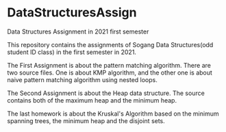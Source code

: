 # DataStructuresAssign
Data Structures Assignment in 2021 first semester

This repository contains the assignments of Sogang Data Structures(odd student ID class) in the first semester in 2021.

The First Assignment is about the pattern matching algorithm. There are two source files. One is about KMP algorithm, and the other one is about naive pattern matching algorithm
using nested loops.

The Second Assignment is about the Heap data structure. The source contains both of the maximum heap and the minimum heap.

The last homework is about the Kruskal's Algorithm based on the minimum spanning trees, the minimum heap and the disjoint sets.
